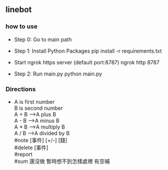 ## linebot
### how to use 
- Step 0: Go to main path

- Step 1: Install Python Packages
pip install -r requirements.txt

- Start ngrok https server (default port:8787)
ngrok http 8787

- Step 2: Run main.py 
python main.py

### Directions
- A is first number  
B is second number  
A + B -->A plus B  
A - B -->A minus B  
A * B -->A multiply B  
A / B -->A divided by B  
#note [事件] [+/-] [錢]  
#delete [事件]  
#report   
#sum 還沒做 暫時想不到怎樣處裡 有空補
